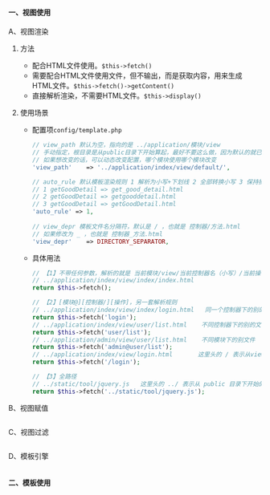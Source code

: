 #### 一、视图使用

A、视图渲染

1. 方法

   - 配合HTML文件使用。`$this->fetch()`
   - 需要配合HTML文件使用文件，但不输出，而是获取内容，用来生成HTML文件。`$this->fetch()->getContent()`
   - 直接解析渲染，不需要HTML文件。`$this->display()`

2. 使用场景

   - 配置项`config/template.php`

     ```php
     // view_path 默认为空，指向的是 ../application/模块/view
     // 手动指定，根目录是从public目录下开始算起，最好不要这么做，因为默认的就已经很好了
     // 如果想改变的话，可以动态改变配置，哪个模块使用哪个模块改变
     'view_path'    => '../application/index/view/default/',
     
     // auto_rule 默认模板渲染规则 1 解析为小写+下划线 2 全部转换小写 3 保持操作方法
     // 1 getGoodDetail => get_good_detail.html
     // 2 getGoodDetail => getgooddetail.html
     // 3 getGoodDetail => getGoodDetail.html
     'auto_rule' => 1,
         
     // view_depr 模板文件名分隔符，默认是 / ，也就是 控制器/方法.html
     // 如果修改为 _ ，也就是 控制器_方法.html
     'view_depr'    => DIRECTORY_SEPARATOR,
     ```

   - 具体用法

     ```php
     // 【1】不带任何参数，解析的就是 当前模块/view/当前控制器名（小写）/当前操作（小写）.html
     // ../application/index/view/index/index.html
     return $this->fetch();
     
     // 【2】[模块@][控制器/][操作]，另一套解析规则
     // ../application/index/view/index/login.html   同一个控制器下的别的文件
     return $this->fetch('login');
     // ../application/index/view/user/list.html    不同控制器下的别的文件
     return $this->fetch('user/list');
     // ../application/admin/view/user/list.html    不同模块下的别文件
     return $this->fetch('admin@user/list');
     // ../application/index/view/login.html       这里头的 / 表示从view目录下开始的
     return $this->fetch('/login');
     
     // 【3】全路径
     // ../static/tool/jquery.js   这里头的 ../ 表示从 public 目录下开始的
     return $this->fetch('../static/tool/jquery.js');
     ```

B、视图赋值

```php

```

C、视图过滤

```php

```

D、模板引擎

```php

```

#### 二、模板使用

